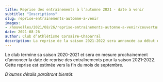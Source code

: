 ```yaml
---
title: Reprise des entraînements à l’automne 2021 - date à venir
subtitle: "Inscriptions"
slug: reprise-entrainements-automne-a-venir
images:
- /nouvelles/2021/08/26/reprise-entrainements-automne-a-venir/couverture.png
date: 2021-08-26
author: Club d’athlétisme Corsaire-Chaparral
description: La reprise de la saison 2021-2022 sera annoncée au début du mois de septembre.
---
```


Le club termine sa saison 2020-2021 et sera en mesure prochainement d’annoncer la date de reprise des entraînements pour la saison 2021-2022.
Cette reprise est estimée vers la fin du mois de septembre.

*D’autres détails paraîtront bientôt.*